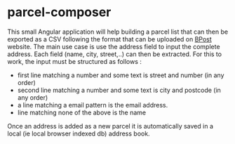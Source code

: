 # parcel-composer
This small Angular application will help building a parcel list that can then be exported as a CSV following the format that can be uploaded on [BPost]( https://parcel.bpost.be/fr/upload-bulk-labels) website. 
The main use case is use the address field to input the complete address. Each field (name, city, street,..) can then be extracted. For this to work, the input must be structured as follows :
- first line matching a number and some text is street and number (in any order) 
- second line matching a number and some text is city and postcode (in any order) 
- a line matching a email pattern is the email address. 
- line matching none of the above is the name

Once an address is added as a new parcel it is automatically saved in a local (ie local browser indexed db) address book. 

